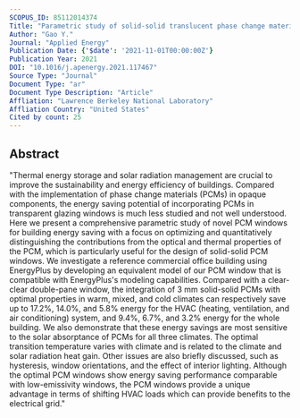 ```yaml
---
SCOPUS_ID: 85112014374
Title: "Parametric study of solid-solid translucent phase change materials in building windows"
Author: "Gao Y."
Journal: "Applied Energy"
Publication Date: {'$date': '2021-11-01T00:00:00Z'}
Publication Year: 2021
DOI: "10.1016/j.apenergy.2021.117467"
Source Type: "Journal"
Document Type: "ar"
Document Type Description: "Article"
Affliation: "Lawrence Berkeley National Laboratory"
Affliation Country: "United States"
Cited by count: 25
---
```


## Abstract
"Thermal energy storage and solar radiation management are crucial to improve the sustainability and energy efficiency of buildings. Compared with the implementation of phase change materials (PCMs) in opaque components, the energy saving potential of incorporating PCMs in transparent glazing windows is much less studied and not well understood. Here we present a comprehensive parametric study of novel PCM windows for building energy saving with a focus on optimizing and quantitatively distinguishing the contributions from the optical and thermal properties of the PCM, which is particularly useful for the design of solid-solid PCM windows. We investigate a reference commercial office building using EnergyPlus by developing an equivalent model of our PCM window that is compatible with EnergyPlus's modeling capabilities. Compared with a clear-clear double-pane window, the integration of 3 mm solid-solid PCMs with optimal properties in warm, mixed, and cold climates can respectively save up to 17.2%, 14.0%, and 5.8% energy for the HVAC (heating, ventilation, and air conditioning) system, and 9.4%, 6.7%, and 3.2% energy for the whole building. We also demonstrate that these energy savings are most sensitive to the solar absorptance of PCMs for all three climates. The optimal transition temperature varies with climate and is related to the climate and solar radiation heat gain. Other issues are also briefly discussed, such as hysteresis, window orientations, and the effect of interior lighting. Although the optimal PCM windows show energy saving performance comparable with low-emissivity windows, the PCM windows provide a unique advantage in terms of shifting HVAC loads which can provide benefits to the electrical grid."
